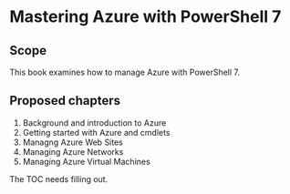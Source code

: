 # Mastering Azure with PowerShell 7

## Scope
This book examines how to manage Azure with PowerShell 7.

## Proposed chapters

1. Background and introduction to Azure
2. Getting started with Azure and cmdlets
3. Managng Azure Web Sites
4. Managing Azure Networks
5. Managing Azure Virtual Machines
   
The TOC needs filling out.
